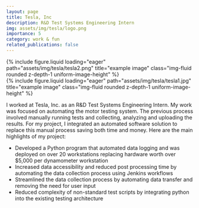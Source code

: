 ```yaml
---
layout: page
title: Tesla, Inc
description: R&D Test Systems Engineering Intern
img: assets/img/tesla/logo.png
importance: 5
category: work & fun
related_publications: false
---
```



<div class="row d-flex justify-content-center">
    <div class="col-sm-4 mt-6 mt-md-0 d-flex justify-content-center">
        {% include figure.liquid loading="eager" path="assets/img/tesla/tesla2.png" title="example image" class="img-fluid rounded z-depth-1 uniform-image-height" %}
    </div>
    <div class="col-sm-8 mt-6 mt-md-0 d-flex justify-content-center">
        {% include figure.liquid loading="eager" path="assets/img/tesla/tesla1.jpg" title="example image" class="img-fluid rounded z-depth-1 uniform-image-height" %}
    </div>
</div>

I worked at Tesla, Inc. as an R&D Test Systems Engineering Intern. My work was focused on automating the motor testing system. The previous process involved manually running tests and collecting, analyzing and uploading the results. For my project, I integrated an automated software solution to replace this manual process saving both time and money. Here are the main highlights of my project:

- Developed a Python program that automated data logging and was deployed on over 20 workstations replacing hardware worth over $5,000 per dynamometer workstation
- Increased data accessibility and reduced post processing time by automating the data collection process using Jenkins workflows
- Streamlined the data collection process by automating data transfer and removing the need for user input
- Reduced complexity of non-standard test scripts by integrating python into the existing testing architecture 